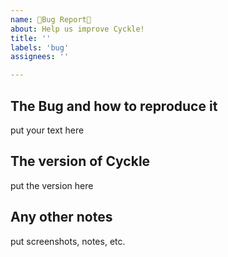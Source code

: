 ```yaml
---
name: 🐛Bug Report🐛
about: Help us improve Cyckle!
title: ''
labels: 'bug'
assignees: ''

---
```


## The Bug and how to reproduce it
put your text here
## The version of Cyckle
put the version here
## Any other notes
put screenshots, notes, etc.

